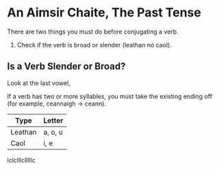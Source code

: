 # An Aimsir Chaite, The Past Tense

There are two things you must do before conjugating a verb.

1. Check if the verb is broad or slender (leathan nó caol).
  
## Is a Verb Slender or Broad?

Look at the last vowel,

If a verb has two or more syllables, you must take the existing ending off (for example, ceannaigh -> ceann).

| Type    | Letter  |
| ------- | ------- |
| Leathan | a, o, u |
| Caol    | i, e    |



lclclllclllllc
